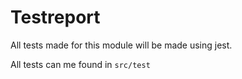 # Testreport
All tests made for this module will be made using jest.

All tests can me found in `src/test`